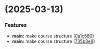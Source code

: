 #  (2025-03-13)


### Features

* **main:** make course structure ([0a1c580](https://github.com/alas-aline/study_2024-2025_os-intro/commit/0a1c5807eec272aa0bb54adb1e434bb2ecae726e))
* **main:** make course structure ([735b3e9](https://github.com/alas-aline/study_2024-2025_os-intro/commit/735b3e95cb20b622b238ea99daddedaeaba4fceb))



